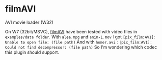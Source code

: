 filmAVI
===

AVI movie loader (W32)

On W7 (32bit/MSVC), [filmAVI](filmAVI) have been tested with video files in `examples/data folder`. 
With `alea.mpg` and `anim-1.mov` I got `[pix_film:AVI]: Unable to open file: (file path)`
And with `homer.avi` : `|pix_film:AVI]: Could not find decompressor: (file path)`
So I'm wondering which codec this plugin should support.
